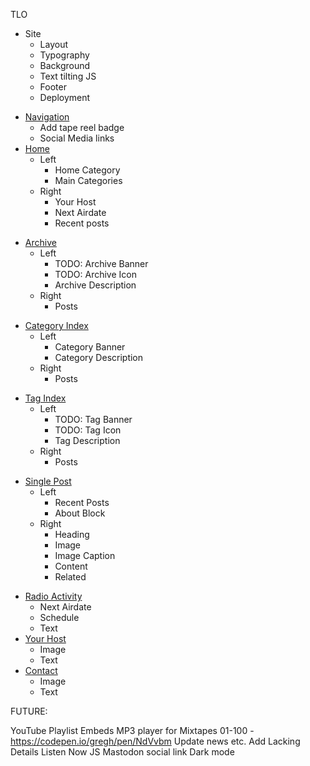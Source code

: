 TLO

- Site
  - Layout
  - Typography
  - Background
  - Text tilting JS
  - Footer
  - Deployment
* [Navigation](./src/navigation.js)
  * Add tape reel badge
  * Social Media links
* [Home](./src/pages/index.astro)
  * Left
    * Home Category
    * Main Categories
  * Right
    * Your Host
    * Next Airdate
    * Recent posts
- [Archive](./src/pages/[...blog]/[...page].astro)
  - Left
    - TODO: Archive Banner
    - TODO: Archive Icon
    * Archive Description
  * Right
    * Posts
* [Category Index](./src/pages/[...blog]/[category]/[...page].astro)
  * Left
    * Category Banner
    * Category Description
  * Right
    * Posts
- [Tag Index](./src/pages/[...blog]/[tag]/[...page].astro)
  - Left
    - TODO: Tag Banner
    - TODO: Tag Icon
    * Tag Description
  * Right
    * Posts
* [Single Post](./src/pages/[...blog]/index.astro)
  * Left
    * Recent Posts
    * About Block
  * Right
    * Heading
    * Image
    * Image Caption
    * Content
    * Related
- [Radio Activity](./src/pages/radio-activity.astro)
  - Next Airdate
  - Schedule
  - Text
- [Your Host](./src/pages/your-host.astro)
  - Image
  - Text
- [Contact](./src/pages/contact.astro)
  - Image
  - Text

FUTURE:

YouTube Playlist Embeds
MP3 player for Mixtapes 01-100 - https://codepen.io/gregh/pen/NdVvbm 
Update news etc.
Add Lacking Details
Listen Now JS
Mastodon social link
Dark mode